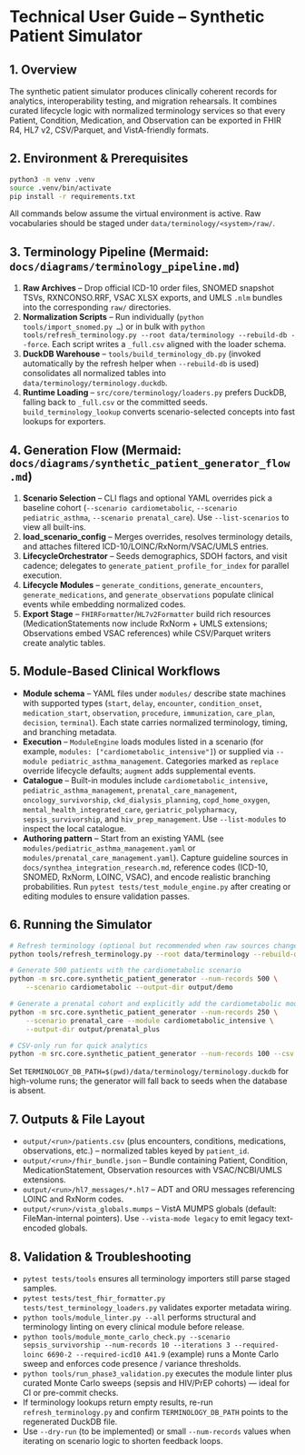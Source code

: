 # Technical User Guide – Synthetic Patient Simulator

## 1. Overview
The synthetic patient simulator produces clinically coherent records for analytics, interoperability testing, and migration rehearsals. It combines curated lifecycle logic with normalized terminology services so that every Patient, Condition, Medication, and Observation can be exported in FHIR R4, HL7 v2, CSV/Parquet, and VistA-friendly formats.

## 2. Environment & Prerequisites
```bash
python3 -m venv .venv
source .venv/bin/activate
pip install -r requirements.txt
```
All commands below assume the virtual environment is active. Raw vocabularies should be staged under `data/terminology/<system>/raw/`.

## 3. Terminology Pipeline (Mermaid: `docs/diagrams/terminology_pipeline.md`)
1. **Raw Archives** – Drop official ICD-10 order files, SNOMED snapshot TSVs, RXNCONSO.RRF, VSAC XLSX exports, and UMLS `.nlm` bundles into the corresponding `raw/` directories.
2. **Normalization Scripts** – Run individually (`python tools/import_snomed.py …`) or in bulk with `python tools/refresh_terminology.py --root data/terminology --rebuild-db --force`. Each script writes a `_full.csv` aligned with the loader schema.
3. **DuckDB Warehouse** – `tools/build_terminology_db.py` (invoked automatically by the refresh helper when `--rebuild-db` is used) consolidates all normalized tables into `data/terminology/terminology.duckdb`.
4. **Runtime Loading** – `src/core/terminology/loaders.py` prefers DuckDB, falling back to `_full.csv` or the committed seeds. `build_terminology_lookup` converts scenario-selected concepts into fast lookups for exporters.

## 4. Generation Flow (Mermaid: `docs/diagrams/synthetic_patient_generator_flow.md`)
1. **Scenario Selection** – CLI flags and optional YAML overrides pick a baseline cohort (`--scenario cardiometabolic`, `--scenario pediatric_asthma`, `--scenario prenatal_care`). Use `--list-scenarios` to view all built-ins.
2. **load_scenario_config** – Merges overrides, resolves terminology details, and attaches filtered ICD-10/LOINC/RxNorm/VSAC/UMLS entries.
3. **LifecycleOrchestrator** – Seeds demographics, SDOH factors, and visit cadence; delegates to `generate_patient_profile_for_index` for parallel execution.
4. **Lifecycle Modules** – `generate_conditions`, `generate_encounters`, `generate_medications`, and `generate_observations` populate clinical events while embedding normalized codes.
5. **Export Stage** – `FHIRFormatter`/`HL7v2Formatter` build rich resources (MedicationStatements now include RxNorm + UMLS extensions; Observations embed VSAC references) while CSV/Parquet writers create analytic tables.

## 5. Module-Based Clinical Workflows
- **Module schema** – YAML files under `modules/` describe state machines with supported types (`start`, `delay`, `encounter`, `condition_onset`, `medication_start`, `observation`, `procedure`, `immunization`, `care_plan`, `decision`, `terminal`). Each state carries normalized terminology, timing, and branching metadata.
- **Execution** – `ModuleEngine` loads modules listed in a scenario (for example, `modules: ["cardiometabolic_intensive"]`) or supplied via `--module pediatric_asthma_management`. Categories marked as `replace` override lifecycle defaults; `augment` adds supplemental events.
- **Catalogue** – Built-in modules include `cardiometabolic_intensive`, `pediatric_asthma_management`, `prenatal_care_management`, `oncology_survivorship`, `ckd_dialysis_planning`, `copd_home_oxygen`, `mental_health_integrated_care`, `geriatric_polypharmacy`, `sepsis_survivorship`, and `hiv_prep_management`. Use `--list-modules` to inspect the local catalogue.
- **Authoring pattern** – Start from an existing YAML (see `modules/pediatric_asthma_management.yaml` or `modules/prenatal_care_management.yaml`). Capture guideline sources in `docs/synthea_integration_research.md`, reference codes (ICD-10, SNOMED, RxNorm, LOINC, VSAC), and encode realistic branching probabilities. Run `pytest tests/test_module_engine.py` after creating or editing modules to ensure validation passes.

## 6. Running the Simulator
```bash
# Refresh terminology (optional but recommended when raw sources change)
python tools/refresh_terminology.py --root data/terminology --rebuild-db

# Generate 500 patients with the cardiometabolic scenario
python -m src.core.synthetic_patient_generator --num-records 500 \
    --scenario cardiometabolic --output-dir output/demo

# Generate a prenatal cohort and explicitly add the cardiometabolic module
python -m src.core.synthetic_patient_generator --num-records 250 \
    --scenario prenatal_care --module cardiometabolic_intensive \
    --output-dir output/prenatal_plus

# CSV-only run for quick analytics
python -m src.core.synthetic_patient_generator --num-records 100 --csv --output-dir output/csv_only
```
Set `TERMINOLOGY_DB_PATH=$(pwd)/data/terminology/terminology.duckdb` for high-volume runs; the generator will fall back to seeds when the database is absent.

## 7. Outputs & File Layout
- `output/<run>/patients.csv` (plus encounters, conditions, medications, observations, etc.) – normalized tables keyed by `patient_id`.
- `output/<run>/fhir_bundle.json` – Bundle containing Patient, Condition, MedicationStatement, Observation resources with VSAC/NCBI/UMLS extensions.
- `output/<run>/hl7_messages/*.hl7` – ADT and ORU messages referencing LOINC and RxNorm codes.
- `output/<run>/vista_globals.mumps` – VistA MUMPS globals (default: FileMan-internal pointers). Use `--vista-mode legacy` to emit legacy text-encoded globals.

## 8. Validation & Troubleshooting
- `pytest tests/tools` ensures all terminology importers still parse staged samples.
- `pytest tests/test_fhir_formatter.py tests/test_terminology_loaders.py` validates exporter metadata wiring.
- `python tools/module_linter.py --all` performs structural and terminology linting on every clinical module before release.
- `python tools/module_monte_carlo_check.py --scenario sepsis_survivorship --num-records 10 --iterations 3 --required-loinc 6690-2 --required-icd10 A41.9` (example) runs a Monte Carlo sweep and enforces code presence / variance thresholds.
- `python tools/run_phase3_validation.py` executes the module linter plus curated Monte Carlo sweeps (sepsis and HIV/PrEP cohorts) — ideal for CI or pre-commit checks.
- If terminology lookups return empty results, re-run `refresh_terminology.py` and confirm `TERMINOLOGY_DB_PATH` points to the regenerated DuckDB file.
- Use `--dry-run` (to be implemented) or small `--num-records` values when iterating on scenario logic to shorten feedback loops.

